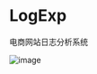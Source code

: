 # LogExp
电商网站日志分析系统

![image](https://user-images.githubusercontent.com/88242396/153538188-ba384d6a-b2fb-4538-9041-5cfec39f7c8d.png)
